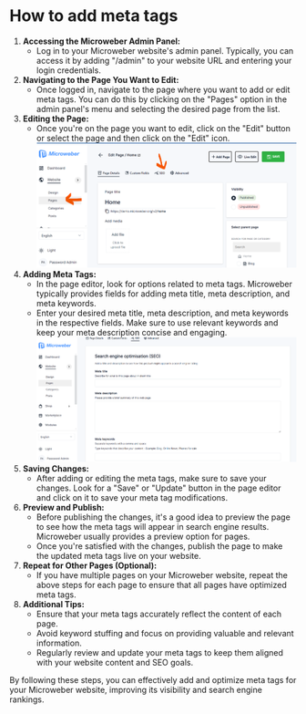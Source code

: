 # How to add meta tags

1. **Accessing the Microweber Admin Panel:**
   * Log in to your Microweber website's admin panel. Typically, you can access it by adding "/admin" to your website URL and entering your login credentials.
2. **Navigating to the Page You Want to Edit:**
   * Once logged in, navigate to the page where you want to add or edit meta tags. You can do this by clicking on the "Pages" option in the admin panel's menu and selecting the desired page from the list.
3. **Editing the Page:**
   * Once you're on the page you want to edit, click on the "Edit" button or select the page and then click on the "Edit" icon.\
     ![](<.gitbook/assets/image (71).png>)
4. **Adding Meta Tags:**
   * In the page editor, look for options related to meta tags. Microweber typically provides fields for adding meta title, meta description, and meta keywords.
   * Enter your desired meta title, meta description, and meta keywords in the respective fields. Make sure to use relevant keywords and keep your meta description concise and engaging.\
     ![](<.gitbook/assets/image (72).png>)
5. **Saving Changes:**
   * After adding or editing the meta tags, make sure to save your changes. Look for a "Save" or "Update" button in the page editor and click on it to save your meta tag modifications.
6. **Preview and Publish:**
   * Before publishing the changes, it's a good idea to preview the page to see how the meta tags will appear in search engine results. Microweber usually provides a preview option for pages.
   * Once you're satisfied with the changes, publish the page to make the updated meta tags live on your website.
7. **Repeat for Other Pages (Optional):**
   * If you have multiple pages on your Microweber website, repeat the above steps for each page to ensure that all pages have optimized meta tags.
8. **Additional Tips:**
   * Ensure that your meta tags accurately reflect the content of each page.
   * Avoid keyword stuffing and focus on providing valuable and relevant information.
   * Regularly review and update your meta tags to keep them aligned with your website content and SEO goals.

By following these steps, you can effectively add and optimize meta tags for your Microweber website, improving its visibility and search engine rankings.
